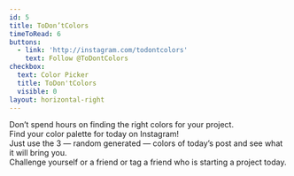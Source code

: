 ```yaml
---
id: 5
title: ToDon’tColors
timeToRead: 6
buttons:
  - link: 'http://instagram.com/todontcolors'
    text: Follow @ToDontColors
checkbox:
  text: Color Picker
  title: ToDon'tColors
  visible: 0
layout: horizontal-right
---
```


Don’t spend hours on finding the right colors for your project. \
Find your color palette for today on Instagram! \
Just use the 3 — random generated — colors of today’s post and see what it will bring you. \
Challenge yourself or a friend or tag a friend who is starting a project today.
